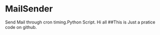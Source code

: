 # MailSender
Send Mail through cron timing.Python Script.
Hi all
##This is Just a pratice code on github.